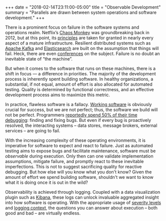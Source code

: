 +++
date = "2018-02-14T23:11:00-05:00"
title = "Observable Development"
summary = "Parallels are drawn between system operations and software development."
+++

There is a prominent focus on failure in the software systems and operations realm. Netflix’s [Chaos Monkey](https://netflix.github.io/chaosmonkey/) was groundbreaking back in 2012, but at this point, its [principles](http://principlesofchaos.org/) are taken for granted in nearly every aspect of a mature infrastructure. Resilient distributed systems such as [Apache Kafka](https://kafka.apache.org/) and [Elasticsearch](https://www.elastic.co/products/elasticsearch) are built on the assumption that things will fail. Heck, there are even [conferences](https://uptime.events/) on the subject. Failure is no doubt an inevitable state of “the machine”.

But when it comes to the software that runs on these machines, there is a shift in focus — a difference in priorities. The majority of the development process is inherently spent building software. In healthy organizations, a substantial, if not equal, amount of effort is also allocated for automated testing. Quality is determined by functional correctness, and an effective development process aims to maximize this metric.

In practice, flawless software is a fallacy. [Working software](http://agilemanifesto.org/principles.html) is obviously crucial for success, but we are not perfect; thus, the software we build will not be perfect. Programmers [reportedly spend 50% of their time debugging](https://www.roguewave.com/company/news/2013/university-of-cambridge-reverse-debugging-study): finding and fixing bugs. But even if every bug is proactively resolved, the interacting systems – data stores, message brokers, external services – are going to fail.

With the increasing complexity of these operating environments, it is imperative for software to expect and react to failure. Just as automated testing aims to expose bugs and facilitate maintenance, software must be _observable_ during execution. Only then can one validate implementation assumptions, mitigate failure, and promptly react to these inevitable imperfections. This is not to suggest sacrificing quality for reactive debugging. But how else will you know what you don't know? Given the amount of effort we spend building software, shouldn't we want to know what it is doing once it is out in the wild?

Observability is achieved through logging. Coupled with a data visualization plugin such as [Kibana](https://www.elastic.co/products/kibana), these logs can unlock invaluable aggregated insight into how software is operating. With the appropriate usage of [severity levels](https://en.wikipedia.org/wiki/Syslog#Severity_level) and [logging context](https://www.loggly.com/blog/logging-tips-for-power-users-contextual-logging/), the questions you can answer about execution – both good and bad – are virtually endless.
